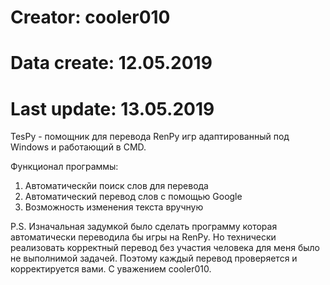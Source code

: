 # Creator: cooler010
# Data create: 12.05.2019
# Last update: 13.05.2019

TesPy - помощник для перевода RenPy игр адаптированный под Windows и работающий в CMD.

Функционал программы:
1) Автоматическйи поиск слов для перевода
2) Автоматический перевод слов с помощью Google
3) Возможность изменения текста вручную

P.S. Изначальная задумкой было сделать программу которая автоматически переводила бы игры на RenPy.
Но технически реализовать корректный перевод без участия человека для меня было не выполнимой задачей.
Поэтому каждый перевод проверяется и корректируется вами. С уважением cooler010.
